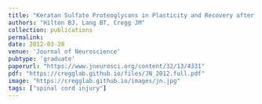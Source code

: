 ```yaml
---
title: "Keratan Sulfate Proteoglycans in Plasticity and Recovery after Spinal Cord Injury"
authors: "Hilton BJ, Lang BT, Cregg JM"
collection: publications
permalink:
date: 2012-03-28
venue: 'Journal of Neuroscience'
pubtype: 'graduate'
paperurl: "https://www.jneurosci.org/content/32/13/4331"
pdf: "https://cregglab.github.io/files/JN_2012.full.pdf"
image: "https://cregglab.github.io/images/jn.jpg"
tags: ["spinal cord injury"]
---
```

